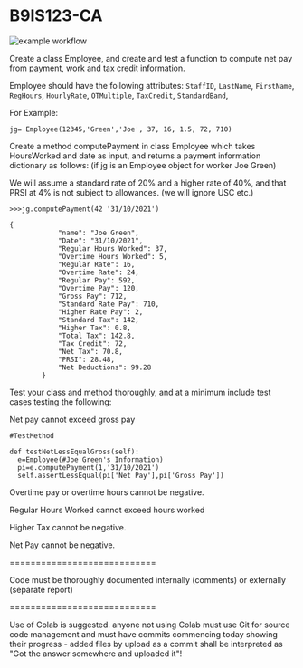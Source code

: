 # B9IS123-CA

![example workflow](https://github.com/tiwadara/B9IS123-CA/actions/workflows/python-app.yml/badge.svg?event=push)

Create a class Employee, and create and test a function to compute net pay from payment, work and tax credit information.

Employee should have the following attributes:
`StaffID`, `LastName`, `FirstName`, `RegHours`, `HourlyRate`, `OTMultiple`, `TaxCredit`, `StandardBand`,

For Example:

```jg= Employee(12345,'Green','Joe', 37, 16, 1.5, 72, 710)```

Create a method computePayment in class Employee which takes HoursWorked and date as input, and returns a payment information dictionary as follows: (if jg is an Employee object for worker Joe Green)

We will assume a standard rate of 20% and a higher rate of 40%, and that PRSI at 4% is not subject to allowances. (we will ignore USC etc.)

```>>>jg.computePayment(42 '31/10/2021')```
```
{
            "name": "Joe Green",
            "Date": "31/10/2021",
            "Regular Hours Worked": 37,
            "Overtime Hours Worked": 5,
            "Regular Rate": 16,
            "Overtime Rate": 24,
            "Regular Pay": 592,
            "Overtime Pay": 120,
            "Gross Pay": 712,
            "Standard Rate Pay": 710,
            "Higher Rate Pay": 2,
            "Standard Tax": 142,
            "Higher Tax": 0.8,
            "Total Tax": 142.8,
            "Tax Credit": 72,
            "Net Tax": 70.8,
            "PRSI": 28.48,
            "Net Deductions": 99.28
        }
```
Test your class and method thoroughly, and at a minimum include test cases testing the following:

Net pay cannot exceed gross pay 
```
#TestMethod

def testNetLessEqualGross(self):
  e=Employee(#Joe Green's Information)
  pi=e.computePayment(1,'31/10/2021')
  self.assertLessEqual(pi['Net Pay'],pi['Gross Pay'])
```
Overtime pay or overtime hours cannot be negative.

Regular Hours Worked cannot exceed hours worked

Higher Tax cannot be negative.

Net Pay cannot be negative.

============================

Code must be thoroughly documented internally (comments) or externally (separate report)

============================

Use of Colab is suggested. anyone not using Colab must use Git for source code management
and must have commits commencing today showing their progress - added files by upload 
as a commit shall be interpreted as "Got the answer somewhere and uploaded it"!
